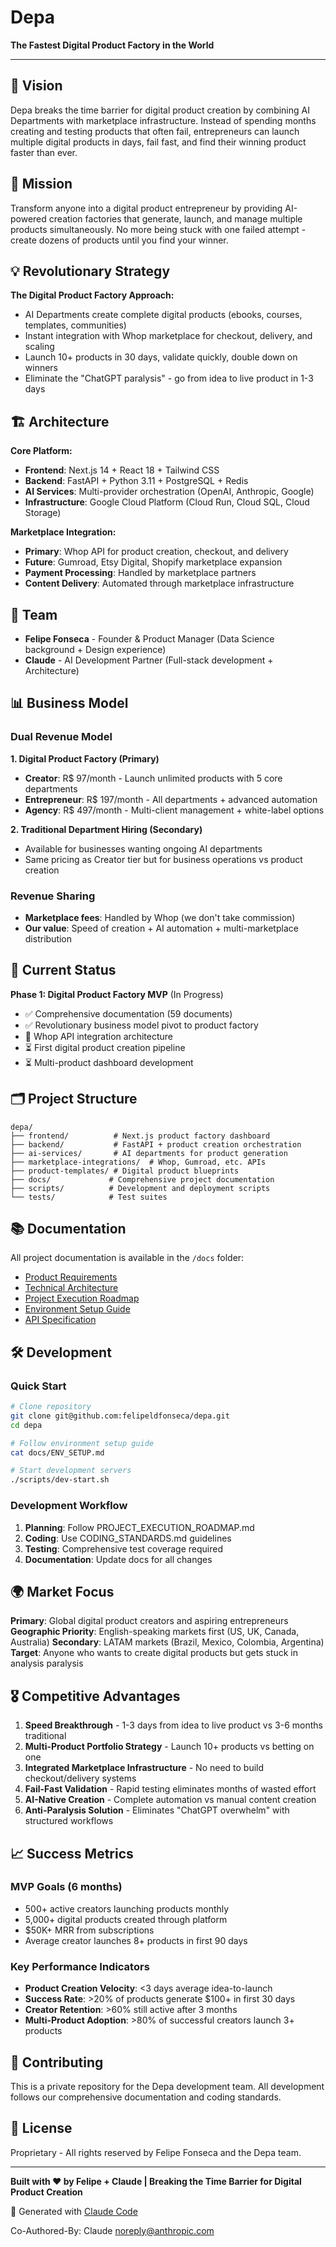 # Depa
**The Fastest Digital Product Factory in the World**

---

## 🚀 Vision

Depa breaks the time barrier for digital product creation by combining AI Departments with marketplace infrastructure. Instead of spending months creating and testing products that often fail, entrepreneurs can launch multiple digital products in days, fail fast, and find their winning product faster than ever.

## 🎯 Mission

Transform anyone into a digital product entrepreneur by providing AI-powered creation factories that generate, launch, and manage multiple products simultaneously. No more being stuck with one failed attempt - create dozens of products until you find your winner.

## 💡 Revolutionary Strategy

**The Digital Product Factory Approach:**
- AI Departments create complete digital products (ebooks, courses, templates, communities)
- Instant integration with Whop marketplace for checkout, delivery, and scaling
- Launch 10+ products in 30 days, validate quickly, double down on winners
- Eliminate the "ChatGPT paralysis" - go from idea to live product in 1-3 days

## 🏗️ Architecture

**Core Platform:**
- **Frontend**: Next.js 14 + React 18 + Tailwind CSS
- **Backend**: FastAPI + Python 3.11 + PostgreSQL + Redis
- **AI Services**: Multi-provider orchestration (OpenAI, Anthropic, Google)
- **Infrastructure**: Google Cloud Platform (Cloud Run, Cloud SQL, Cloud Storage)

**Marketplace Integration:**
- **Primary**: Whop API for product creation, checkout, and delivery
- **Future**: Gumroad, Etsy Digital, Shopify marketplace expansion
- **Payment Processing**: Handled by marketplace partners
- **Content Delivery**: Automated through marketplace infrastructure

## 🎪 Team

- **Felipe Fonseca** - Founder & Product Manager (Data Science background + Design experience)
- **Claude** - AI Development Partner (Full-stack development + Architecture)

## 📊 Business Model

### Dual Revenue Model

**1. Digital Product Factory (Primary)**
- **Creator**: R$ 97/month - Launch unlimited products with 5 core departments
- **Entrepreneur**: R$ 197/month - All departments + advanced automation
- **Agency**: R$ 497/month - Multi-client management + white-label options

**2. Traditional Department Hiring (Secondary)**
- Available for businesses wanting ongoing AI departments
- Same pricing as Creator tier but for business operations vs product creation

### Revenue Sharing
- **Marketplace fees**: Handled by Whop (we don't take commission)
- **Our value**: Speed of creation + AI automation + multi-marketplace distribution

## 🚦 Current Status

**Phase 1: Digital Product Factory MVP** (In Progress)
- ✅ Comprehensive documentation (59 documents)
- ✅ Revolutionary business model pivot to product factory
- 🔄 Whop API integration architecture
- ⏳ First digital product creation pipeline
- ⏳ Multi-product dashboard development

## 🗂️ Project Structure

```
depa/
├── frontend/          # Next.js product factory dashboard
├── backend/           # FastAPI + product creation orchestration
├── ai-services/       # AI departments for product generation
├── marketplace-integrations/  # Whop, Gumroad, etc. APIs
├── product-templates/ # Digital product blueprints
├── docs/             # Comprehensive project documentation
├── scripts/          # Development and deployment scripts
└── tests/            # Test suites
```

## 📚 Documentation

All project documentation is available in the `/docs` folder:

- [Product Requirements](docs/PRD.md)
- [Technical Architecture](docs/ARCHITECTURE.md)
- [Project Execution Roadmap](docs/PROJECT_EXECUTION_ROADMAP.md)
- [Environment Setup Guide](docs/ENV_SETUP.md)
- [API Specification](docs/API_SPEC_OPENAPI.yaml)

## 🛠️ Development

### Quick Start
```bash
# Clone repository
git clone git@github.com:felipeldfonseca/depa.git
cd depa

# Follow environment setup guide
cat docs/ENV_SETUP.md

# Start development servers
./scripts/dev-start.sh
```

### Development Workflow
1. **Planning**: Follow PROJECT_EXECUTION_ROADMAP.md
2. **Coding**: Use CODING_STANDARDS.md guidelines
3. **Testing**: Comprehensive test coverage required
4. **Documentation**: Update docs for all changes

## 🌍 Market Focus

**Primary**: Global digital product creators and aspiring entrepreneurs
**Geographic Priority**: English-speaking markets first (US, UK, Canada, Australia)
**Secondary**: LATAM markets (Brazil, Mexico, Colombia, Argentina)
**Target**: Anyone who wants to create digital products but gets stuck in analysis paralysis

## 🎖️ Competitive Advantages

1. **Speed Breakthrough** - 1-3 days from idea to live product vs 3-6 months traditional
2. **Multi-Product Portfolio Strategy** - Launch 10+ products vs betting on one
3. **Integrated Marketplace Infrastructure** - No need to build checkout/delivery systems
4. **Fail-Fast Validation** - Rapid testing eliminates months of wasted effort
5. **AI-Native Creation** - Complete automation vs manual content creation
6. **Anti-Paralysis Solution** - Eliminates "ChatGPT overwhelm" with structured workflows

## 📈 Success Metrics

### MVP Goals (6 months)
- 500+ active creators launching products monthly
- 5,000+ digital products created through platform
- $50K+ MRR from subscriptions
- Average creator launches 8+ products in first 90 days

### Key Performance Indicators
- **Product Creation Velocity**: <3 days average idea-to-launch
- **Success Rate**: >20% of products generate $100+ in first 30 days
- **Creator Retention**: >60% still active after 3 months
- **Multi-Product Adoption**: >80% of successful creators launch 3+ products

## 🤝 Contributing

This is a private repository for the Depa development team. All development follows our comprehensive documentation and coding standards.

## 📄 License

Proprietary - All rights reserved by Felipe Fonseca and the Depa team.

---

**Built with ❤️ by Felipe + Claude | Breaking the Time Barrier for Digital Product Creation**

🤖 Generated with [Claude Code](https://claude.ai/code)

Co-Authored-By: Claude <noreply@anthropic.com>